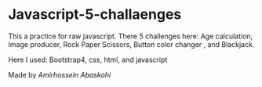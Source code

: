# Javascript-5-challaenges
This a practice for raw javascript. There 5 challenges here: Age calculation, Image producer, Rock Paper Scissors, Button color changer , and Blackjack.

Here I used: Bootstrap4, css, html, and javascript

Made by *Amirhossein Abaskohi*
